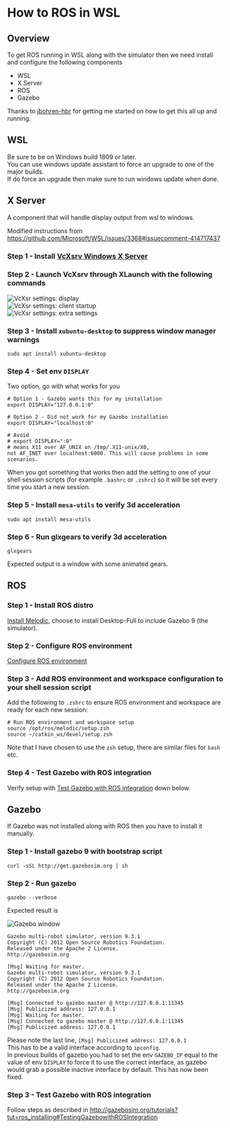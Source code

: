 # How to ROS in WSL

## Overview

To get ROS running in WSL along with the simulator then we need install and configure the following components

- WSL
- X Server
- ROS
- Gazebo

Thanks to [jbohren-hbr](https://github.com/Microsoft/WSL/issues/3368#issuecomment-414717437) for getting me started on how to get this all up and running.


## WSL

Be sure to be on Windows build 1809 or later.  
You can use windows update assistant to force an upgrade to one of the major builds.  
If do force an upgrade then make sure to run windows update when done.

## X Server

A component that will handle display output from wsl to windows.

Modified instructions from https://github.com/Microsoft/WSL/issues/3368#issuecomment-414717437

### Step 1 - Install [VcXsrv Windows X Server](https://sourceforge.net/projects/vcxsrv/)

### Step 2 - Launch VcXsrv through XLaunch with the following commands

![VcXsr settings: display](./VcXsrv-settings-display.png)  
![VcXsr settings: client startup](./VcXsrv-settings-client-startup.png)  
![VcXsr settings: extra settings](./VcXsrv-settings-extra-settings.png)  

### Step 3 - Install `xubuntu-desktop` to suppress window manager warnings  
```
sudo apt install xubuntu-desktop
```

### Step 4 - Set env `DISPLAY`  

Two option, go with what works for you  
```
# Option 1 - Gazebo wants this for my installation
export DISPLAY="127.0.0.1:0"

# Option 2 - Did not work for my Gazebo installation
export DISPLAY="localhost:0"

# Avoid
# export DISPLAY=":0"
# means X11 over AF_UNIX on /tmp/.X11-unix/X0, not AF_INET over localhost:6000. This will cause problems in some scenarios.
```

When you got something that works then add the setting to one of your shell session scripts (for example `.bashrc` or `.zshrc`) so it will be set every time you start a new session.

### Step 5 - Install `mesa-utils` to verify 3d acceleration

```
sudo apt install mesa-utils
```

### Step 6 - Run glxgears to verify 3d acceleration

```
glxgears
```
Expected output is a window with some animated gears.


## ROS

### Step 1 - Install ROS distro

[Install Melodic](http://wiki.ros.org/melodic/Installation/Ubuntu), choose to install Desktop-Full to include Gazebo 9 (the simulator).

### Step 2 - Configure ROS environment 

[Configure ROS environment](http://wiki.ros.org/ROS/Tutorials/InstallingandConfiguringROSEnvironment)

### Step 3 - Add ROS environment and workspace configuration to your shell session script

Add the following to `.zshrc` to ensure ROS environment and workspace are ready for each new session:
```
# Run ROS environment and workspace setup
source /opt/ros/melodic/setup.zsh
source ~/catkin_ws/devel/setup.zsh
```
Note that I have chosen to use the `zsh` setup, there are similar files for `bash` etc.

### Step 4 - Test Gazebo with ROS integration 

Verify setup with [Test Gazebo with ROS integration](#Step-3---Test-Gazebo-with-ROS-integration) down below.


## Gazebo

If Gazebo was not installed along with ROS then you have to install it manually.

### Step 1 - Install gazebo 9 with bootstrap script

```
curl -sSL http://get.gazebosim.org | sh
```

### Step 2 - Run gazebo
```
gazebo --verbose
```

Expected result is 

![Gazebo window](./gazebo-success.png)

```
Gazebo multi-robot simulator, version 9.3.1
Copyright (C) 2012 Open Source Robotics Foundation.
Released under the Apache 2 License.
http://gazebosim.org

[Msg] Waiting for master.
Gazebo multi-robot simulator, version 9.3.1
Copyright (C) 2012 Open Source Robotics Foundation.
Released under the Apache 2 License.
http://gazebosim.org

[Msg] Connected to gazebo master @ http://127.0.0.1:11345
[Msg] Publicized address: 127.0.0.1
[Msg] Waiting for master.
[Msg] Connected to gazebo master @ http://127.0.0.1:11345
[Msg] Publicized address: 127.0.0.1
```

Please note the last line, `[Msg] Publicized address: 127.0.0.1`  
This has to be a valid interface according to `ipconfig`.  
In previous builds of gazebo you had to set the env `GAZEBO_IP` equal to the value of env `DISPLAY` to force it to use the correct interface, as gazebo would grab a possible inactive interface by default. This has now been fixed.

### Step 3 - Test Gazebo with ROS integration

Follow steps as described in http://gazebosim.org/tutorials?tut=ros_installing#TestingGazebowithROSIntegration

